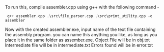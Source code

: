 To run this, compile assembler.cpp using g++ with the following command - 
```console
 g++ assembler.cpp .\src\file_parser.cpp .\src\print_utility.cpp -o assembler
```
Now with the created assembler.exe, input name of the text file containing the assembly program. you can name this anything you like, as long as you place it in the same folder as assember.exe.
Object File will be in obj.txt
Intermediate file will be in intermediate.txt
Errors found will be in error.txt
